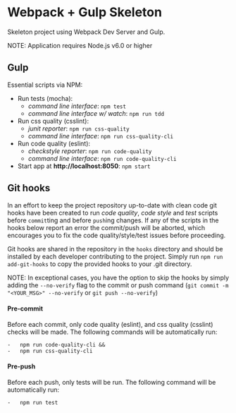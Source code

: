 # Webpack + Gulp Skeleton

Skeleton project using Webpack Dev Server and Gulp.

NOTE: Application requires Node.js v6.0 or higher

## Gulp

Essential scripts via NPM:

* Run tests (mocha):
    - *command line interface*: `npm test`
    - *command line interface w/ watch*: `npm run tdd`
* Run css quality (csslint):
    - *junit reporter*: `npm run css-quality`
    - *command line interface*: `npm run css-quality-cli`
* Run code quality (eslint):
    - *checkstyle reporter*:  `npm run code-quality`
    - *command line interface*:  `npm run code-quality-cli`
* Start app at **http://localhost:8050**: `npm start`


## Git hooks
In an effort to keep the project repository up-to-date with clean code git hooks have been created to run *code quality*, *code style* and *test* scripts before `commit`ting and before `push`ing changes. If any of the scripts in the hooks below report an error the commit/push will be aborted, which encourages you to fix the code quality/style/test issues before proceeding.

Git hooks are shared in the repository in the `hooks` directory and should be installed by each developer contributing to the project. Simply run `npm run add-git-hooks` to copy the provided hooks to your .git directory.

NOTE: In exceptional cases, you have the option to skip the hooks by simply adding the `--no-verify` flag to the commit or push command (`git commit -m "<YOUR_MSG>" --no-verify` or `git push --no-verify`)


#### Pre-commit
Before each commit, only code quality (eslint), and css quality (csslint) checks will be made. The following commands will be automatically run:

    -   npm run code-quality-cli &&
    -   npm run css-quality-cli

#### Pre-push
Before each push, only tests will be run. The following command will be automatically run:

    -   npm run test